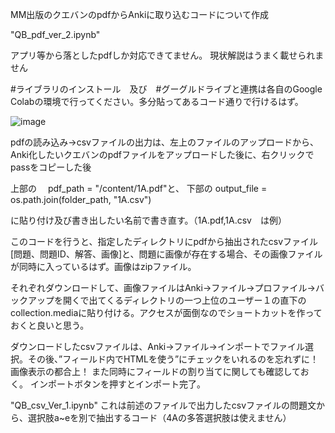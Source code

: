 MM出版のクエバンのpdfからAnkiに取り込むコードについて作成

"QB_pdf_ver_2.ipynb"

アプリ等から落としたpdfしか対応できてません。
現状解説はうまく載せられません

#ライブラリのインストール　及び　#グーグルドライブと連携は各自のGoogle Colabの環境で行ってください。多分貼ってあるコード通りで行けるはず。


![image](https://github.com/user-attachments/assets/547db840-942f-4ea1-bace-d119287aa91e)



pdfの読み込み→csvファイルの出力は、左上のファイルのアップロードから、Anki化したいクエバンのpdfファイルをアップロードした後に、右クリックでpassをコピーした後

上部の　
pdf_path = "/content/1A.pdf"と、
下部の
output_file = os.path.join(folder_path, "1A.csv")

に貼り付け及び書き出したい名前で書き直す。（1A.pdf,1A.csv　は例）

このコードを行うと、指定したディレクトリにpdfから抽出されたcsvファイル[問題、問題ID、解答、画像]と、問題に画像が存在する場合、その画像ファイルが同時に入っているはず。画像はzipファイル。


それぞれダウンロードして、画像ファイルはAnki→ファイル→プロファイル→バックアップを開くで出てくるディレクトリの一つ上位のユーザー１の直下のcollection.mediaに貼り付ける。アクセスが面倒なのでショートカットを作っておくと良いと思う。

ダウンロードしたcsvファイルは、Anki→ファイル→インポートでファイル選択。その後、”フィールド内でHTMLを使う”にチェックをいれるのを忘れずに！画像表示の都合上！
また同時にフィールドの割り当てに関しても確認しておく。
インポートボタンを押すとインポート完了。


"QB_csv_Ver_1.ipynb"
これは前述のファイルで出力したcsvファイルの問題文から、選択肢a~eを別で抽出するコード（4Aの多答選択肢は使えません）
